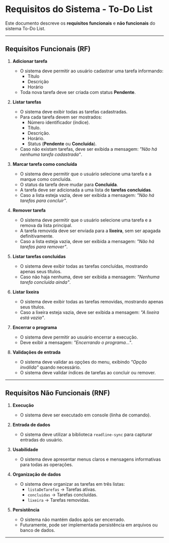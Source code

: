 # Requisitos do Sistema - To-Do List

Este documento descreve os **requisitos funcionais** e **não funcionais** do sistema To-Do List.

---

## Requisitos Funcionais (RF)

1. **Adicionar tarefa**  
   - O sistema deve permitir ao usuário cadastrar uma tarefa informando:
     - Título  
     - Descrição  
     - Horário  
   - Toda nova tarefa deve ser criada com status **Pendente**.

2. **Listar tarefas**  
   - O sistema deve exibir todas as tarefas cadastradas.  
   - Para cada tarefa devem ser mostrados:
     - Número identificador (índice).  
     - Título.  
     - Descrição.  
     - Horário.  
     - Status (**Pendente** ou **Concluída**).  
   - Caso não existam tarefas, deve ser exibida a mensagem: *"Não há nenhuma tarefa cadastrada"*.  

3. **Marcar tarefa como concluída**  
   - O sistema deve permitir que o usuário selecione uma tarefa e a marque como concluída.  
   - O status da tarefa deve mudar para **Concluída**.  
   - A tarefa deve ser adicionada a uma lista de **tarefas concluídas**.  
   - Caso a lista esteja vazia, deve ser exibida a mensagem: *"Não há tarefas para concluir"*.  

4. **Remover tarefa**  
   - O sistema deve permitir que o usuário selecione uma tarefa e a remova da lista principal.  
   - A tarefa removida deve ser enviada para a **lixeira**, sem ser apagada definitivamente.  
   - Caso a lista esteja vazia, deve ser exibida a mensagem: *"Não há tarefas para remover"*.  

5. **Listar tarefas concluídas**  
   - O sistema deve exibir todas as tarefas concluídas, mostrando apenas seus títulos.  
   - Caso não haja nenhuma, deve ser exibida a mensagem: *"Nenhuma tarefa concluída ainda"*.  

6. **Listar lixeira**  
   - O sistema deve exibir todas as tarefas removidas, mostrando apenas seus títulos.  
   - Caso a lixeira esteja vazia, deve ser exibida a mensagem: *"A lixeira está vazia"*.  

7. **Encerrar o programa**  
   - O sistema deve permitir ao usuário encerrar a execução.  
   - Deve exibir a mensagem: *"Encerrando o programa..."*.  

8. **Validações de entrada**  
   - O sistema deve validar as opções do menu, exibindo *"Opção inválida"* quando necessário.  
   - O sistema deve validar índices de tarefas ao concluir ou remover.  

---

## Requisitos Não Funcionais (RNF)

1. **Execução**  
   - O sistema deve ser executado em console (linha de comando).  

2. **Entrada de dados**  
   - O sistema deve utilizar a biblioteca `readline-sync` para capturar entradas do usuário.  

3. **Usabilidade**  
   - O sistema deve apresentar menus claros e mensagens informativas para todas as operações.  

4. **Organização de dados**  
   - O sistema deve organizar as tarefas em três listas:
     - `listaDeTarefas` → Tarefas ativas.  
     - `concluidas` → Tarefas concluídas.  
     - `lixeira` → Tarefas removidas.  

5. **Persistência**  
   - O sistema não mantém dados após ser encerrado.  
   - Futuramente, pode ser implementada persistência em arquivos ou banco de dados.  

---
